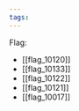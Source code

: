 ```yaml
---
tags:
---
```

Flag:
- [[flag_10120]]
- [[flag_10133]]
- [[flag_10122]]
- [[flag_10121]]
- [[flag_10017]]

